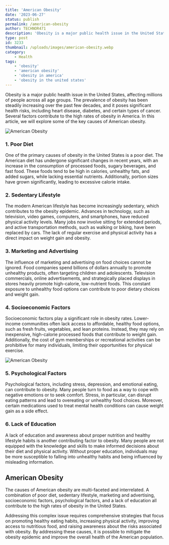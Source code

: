```yaml
---
title: 'American Obesity'
date: '2023-06-27'
status: publish
permalink: /american-obesity
author: TECHNOR471
description: 'Obesity is a major public health issue in the United States, affecting millions of people across all age groups'
type: post
id: 3233
thumbnail: /uploads/images/american-obesity.webp
category:
    - Health
tags:
    - 'obesity'
    - 'american obesity'
    - 'obesity in america'
    - 'obesity in the united states'
---
```


Obesity is a major public health issue in the United States, affecting millions of people across all age groups. The prevalence of obesity has been steadily increasing over the past few decades, and it poses significant health risks, including heart disease, diabetes, and certain types of cancer. Several factors contribute to the high rates of obesity in America. In this article, we will explore some of the key causes of American obesity.

![American Obesity](/uploads/images/american-obesity.webp)

### 1. Poor Diet

One of the primary causes of obesity in the United States is a poor diet. The American diet has undergone significant changes in recent years, with an increase in the consumption of processed foods, sugary beverages, and fast food. These foods tend to be high in calories, unhealthy fats, and added sugars, while lacking essential nutrients. Additionally, portion sizes have grown significantly, leading to excessive calorie intake.

### 2. Sedentary Lifestyle

The modern American lifestyle has become increasingly sedentary, which contributes to the obesity epidemic. Advances in technology, such as television, video games, computers, and smartphones, have reduced physical activity levels. Many jobs now involve sitting for extended periods, and active transportation methods, such as walking or biking, have been replaced by cars. The lack of regular exercise and physical activity has a direct impact on weight gain and obesity.

### 3. Marketing and Advertising

The influence of marketing and advertising on food choices cannot be ignored. Food companies spend billions of dollars annually to promote unhealthy products, often targeting children and adolescents. Television commercials, online advertisements, and strategically placed displays in stores heavily promote high-calorie, low-nutrient foods. This constant exposure to unhealthy food options can contribute to poor dietary choices and weight gain.

### 4. Socioeconomic Factors

Socioeconomic factors play a significant role in obesity rates. Lower-income communities often lack access to affordable, healthy food options, such as fresh fruits, vegetables, and lean proteins. Instead, they may rely on inexpensive, high-calorie processed foods that contribute to weight gain. Additionally, the cost of gym memberships or recreational activities can be prohibitive for many individuals, limiting their opportunities for physical exercise.

![American Obesity](/uploads/images/america-is-fat.webp)

### 5. Psychological Factors

Psychological factors, including stress, depression, and emotional eating, can contribute to obesity. Many people turn to food as a way to cope with negative emotions or to seek comfort. Stress, in particular, can disrupt eating patterns and lead to overeating or unhealthy food choices. Moreover, certain medications used to treat mental health conditions can cause weight gain as a side effect.

### 6. Lack of Education

A lack of education and awareness about proper nutrition and healthy lifestyle habits is another contributing factor to obesity. Many people are not equipped with the knowledge and skills to make informed decisions about their diet and physical activity. Without proper education, individuals may be more susceptible to falling into unhealthy habits and being influenced by misleading information.

## American Obesity

The causes of American obesity are multi-faceted and interrelated. A combination of poor diet, sedentary lifestyle, marketing and advertising, socioeconomic factors, psychological factors, and a lack of education all contribute to the high rates of obesity in the United States. 

Addressing this complex issue requires comprehensive strategies that focus on promoting healthy eating habits, increasing physical activity, improving access to nutritious food, and raising awareness about the risks associated with obesity. By addressing these causes, it is possible to mitigate the obesity epidemic and improve the overall health of the American population.
